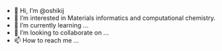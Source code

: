 - 👋 Hi, I’m @oshikij
- 👀 I’m interested in Materials informatics and computational chemistry.
- 🌱 I’m currently learning ...
- 💞️ I’m looking to collaborate on ...
- 📫 How to reach me ...

<!---
oshikij/oshikij is a ✨ special ✨ repository because its `README.md` (this file) appears on your GitHub profile.
You can click the Preview link to take a look at your changes.
--->
